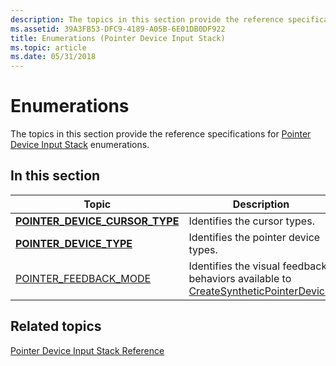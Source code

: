 ```yaml
---
description: The topics in this section provide the reference specifications for Pointer Device Input Stack enumerations.
ms.assetid: 39A3FB53-DFC9-4189-A05B-6E01DB0DF922
title: Enumerations (Pointer Device Input Stack)
ms.topic: article
ms.date: 05/31/2018
---
```


# Enumerations

The topics in this section provide the reference specifications for [Pointer Device Input Stack](pointer-device-stack-portal.md) enumerations.

## In this section

| Topic | Description |
|---|---|
| [**POINTER_DEVICE_CURSOR_TYPE**](/windows/win32/api/winuser/ne-winuser-pointer_device_cursor_type)<br/> | Identifies the cursor types.<br/>         |
| [**POINTER_DEVICE_TYPE**](/windows/win32/api/winuser/ne-winuser-pointer_device_cursor_type)<br/> | Identifies the pointer device types.<br/> |
| [POINTER_FEEDBACK_MODE](/windows/win32/api/winuser/ne-winuser-pointer_feedback_mode) | Identifies the visual feedback behaviors available to [CreateSyntheticPointerDevice](/windows/win32/api/winuser/nf-winuser-createsyntheticpointerdevice). |

## Related topics

[Pointer Device Input Stack Reference](unified-input-stack-reference.md)
